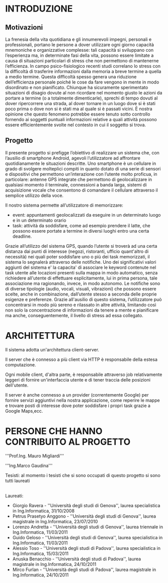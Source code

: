 # INTRODUZIONE #
## Motivazioni ##
La frenesia della vita quotidiana e gli innumerevoli impegni, personali e professionali, portano le persone a dover utilizzare ogni giorno capacità mnemoniche e organizzative complesse: tali capacità si sviluppano con l’esperienza ma, in determinate fasi della vita, possono essere limitate a causa di situazioni particolari di stress che non permettono di mantenerne l’efficienza.
In campo psico-fisiologico recenti studi correlano lo stress con la difficoltà di trasferire informazioni dalla memoria a breve termine a quella a medio termine.
Questa difficoltà spesso genera una riduzione dell’efficienza personale poiché le cose da fare vengono in mente in modo disordinato e non pianificato.  Chiunque ha sicuramente sperimentato situazioni di disagio dovute al non ricordare nel momento giusto le azioni da portare a termine (o a totalmente dimenticarle), sprechi di tempo dovuti al dover ripercorrere una strada, al dover tornare in un luogo dove si è stati poco prima o dove non si è stati ma al quale si è passati vicini.
È nostra opinione che questo fenomeno potrebbe essere tenuto sotto controllo fornendo ai soggetti puntuali informazioni relative a quali attività possono essere efficientemente svolte nel contesto in cui il soggetto si trova.

## Progetto ##
Il presente progetto si prefigge l’obiettivo di realizzare un sistema che, con l’ausilio di smartphone Android, agevoli l’utilizzatore ad affrontare quotidianamente le situazioni descritte.
Uno smartphone è un cellulare in grado di svolgere molteplici compiti in quanto dotato di una serie di sensori e dispositivi che permettono un’interazione con l’utente molto proficua, in particolare: antenne GPS integrate che permettono di geolocalizzare in qualsiasi momento il terminale, connessioni a banda larga, sistemi di acquisizione vocale che consentono di comandare il cellulare attraverso il semplice utilizzo della voce.

Il nostro sistema permette all’utilizzatore di memorizzare:
<ul>
<li>event: appuntamenti geolocalizzati da eseguire in un determinato luogo e in un determinato orario</li>
<li>task: attività da soddisfare, come ad esempio prendere il latte, che possono essere portate a termine in diversi luoghi entro una certa deadline.</li></ul>
Grazie all’utilizzo del sistema GPS, quando l’utente si troverà ad una certa distanza dai punti di interesse (negozi, ristoranti, ufficio quant'altro di necessità) nei quali poter soddisfare uno o più dei task memorizzati, il sistema lo segnalerà attraverso delle notifiche.
Uno dei significativi valori aggiunti del sistema e' la capacita' di associare le keyword contenute nel task utente alle locazioni presenti sulla mappa in modo automatico, senza richiedere all'utente di effettuare esplicitamente, lui in prima persona, tale associazione ma ragionando, invece, in modo autonomo.
Le notifiche sono di diverse tipologie (audio, vocali, visuali, vibrazioni) che possono essere scelte, anche in combinazione, dall’utente stesso a seconda delle proprie esigenze e preferenze.
Grazie all'ausilio di questo sistema, l’utilizzatore può concentrarsi in modo più sereno e rilassato in altre attività, limitando così non solo la concentrazione di informazioni da tenere a mente e pianificare ma anche, conseguentemente, il livello di stress ad essa collegato.

# ARCHITETTURA #
Il sistema adotta un'architettura client-server.

Il server che è connesso a più client via HTTP è responsabile della estesa computazione.

Ogni mobile client, d'altra parte, è responsabile attraverso job relativamente leggeri di fornire un'interfaccia utente e di tener traccia delle posizioni dell'utente.

Il server è anche connesso a un provider (correntemente Google) per fornire servizi aggiuntivi nella nostra applicazione, come
reperire le mappe e trovare posti di interesse dove poter soddisfare i propri task grazie a Google Maps,ecc.


# PERSONE CHE HANNO CONTRIBUITO AL PROGETTO #
'''Prof.Ing. Mauro Migliardi'''

'''Ing.Marco Gaudina'''


Tesisti: al momento i tesisti che si sono occupati di questo progetto si sono tutti laureati

<br>
Laureati:<br>
<ul>
<li>Giorgio Ravera - ''Università degli studi di Genova'', laurea specialistica in Ing.Informatica, 31/10/2008</li>
<li>Petrus Prasetyo Anggono - ''Università degli studi di Genova'', laurea magistrale in Ing.Informatica, 23/07/2010</li>
<li>Lorenzo Andretta - ''Università degli studi di Genova'', laurea triennale in Ing.Informatica, 11/03/2011</li>
<li>Guido Geloso - ''Università degli studi di Genova'', laurea specialistica in Ing.Informatica, 11/03/2011</li>
<li>Alessio Toso - ''Università degli studi di Padova'', laurea specialistica in Ing.Informatica, 15/03/2011</li>
<li>Anuska Benacchio - ''Università degli studi di Padova'', laurea magistrale in Ing.Informatica, 24/10/2011</li>
<li>Mirco Furlan - ''Università degli studi di Padova'', laurea magistrale in Ing.Informatica, 24/10/2011</li>
</ul>